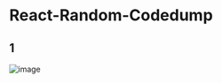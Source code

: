 # React-Random-Codedump

## 1

![image](https://user-images.githubusercontent.com/69317200/152724202-48079994-9c10-4bd5-bffb-29f7bbe049ae.png)
